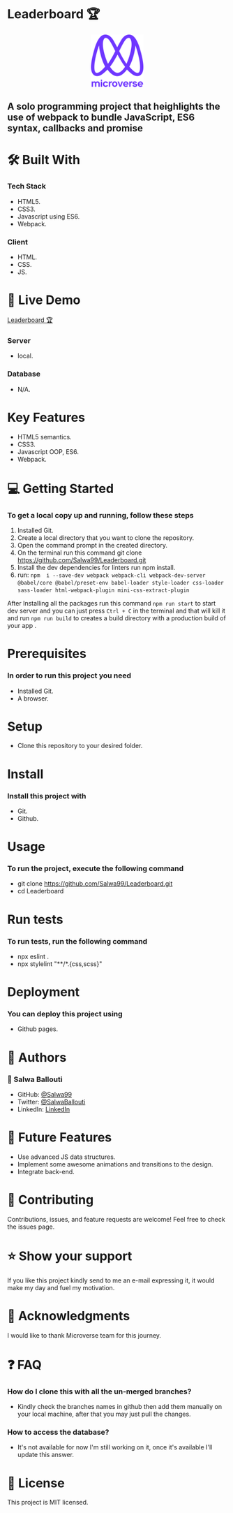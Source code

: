 # Leaderboard 🏆

<div align="center">

  <img src="murple_logo.png" alt="logo" width="120"  height="auto"/>
  <br/>

</div>

## A solo programming project that heighlights the use of webpack to bundle JavaScript, ES6 syntax, callbacks and promise 

# 🛠 Built With

### Tech Stack

- HTML5.
- CSS3.
- Javascript using ES6.
- Webpack.

### Client

- HTML.
- CSS.
- JS.


# 🚀 Live Demo <a name="live-demo"></a>

[Leaderboard 🏆](https://salwa99.github.io/Leaderboard/)

### Server

- local.

### Database

- N/A.

# Key Features

- HTML5 semantics.
- CSS3.
- Javascript OOP, ES6.
- Webpack.

# 💻 Getting Started

### To get a local copy up and running, follow these steps

1. Installed Git.
2. Create a local directory that you want to clone the repository.
3. Open the command prompt in the created directory.
4. On the terminal run this command git clone <https://github.com/Salwa99/Leaderboard.git>
5. Install the dev dependencies for linters run npm install.
6. run: ```npm  i --save-dev webpack webpack-cli webpack-dev-server @babel/core @babel/preset-env babel-loader style-loader css-loader sass-loader html-webpack-plugin mini-css-extract-plugin ```

After Installing all the packages run this command ``` npm run start ``` to start dev server and you can just press ```Ctrl + C``` in the terminal and that will kill it and run ``` npm run build ``` to creates a build directory with a production build of your app . 
# Prerequisites

### In order to run this project you need

- Installed Git.
- A browser.

# Setup

- Clone this repository to your desired folder.

# Install

### Install this project with

- Git.
- Github.

# Usage

### To run the project, execute the following command

- git clone <https://github.com/Salwa99/Leaderboard.git>
- cd Leaderboard

# Run tests

### To run tests, run the following command

- npx eslint .
- npx stylelint "**/*.{css,scss}"

# Deployment

### You can deploy this project using

- Github pages.

# 👥 Authors

### 👤 Salwa Ballouti

- GitHub: [@Salwa99](https://github.com/Salwa99)
- Twitter: [@SalwaBallouti](https://twitter.com/salwa_ballouti)
- LinkedIn: [LinkedIn](https://www.linkedin.com/in/salwa-ballouti-096358251/)

# 🔭 Future Features

- Use advanced JS data structures.
- Implement some awesome animations and transitions to the design.
- Integrate back-end.

# 🤝 Contributing

Contributions, issues, and feature requests are welcome!
Feel free to check the issues page.

# ⭐️ Show your support

If you like this project kindly send to me an e-mail expressing it, it would make my day and fuel my motivation.

# 🙏 Acknowledgments

I would like to thank Microverse team for this journey.

# ❓ FAQ

### How do I clone this with all the un-merged branches?

- Kindly check the branches names in github then add them manually on your local machine, after that you may just pull the changes.

### How to access the database?

- It's not available for now I'm still working on it, once it's available I'll update this answer.

# 📝 License

This project is MIT licensed.

